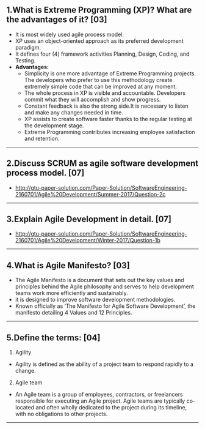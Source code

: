## 1.What is Extreme Programming (XP)? What are the advantages of it? [03]
- It is most widely used agile process model.
- XP uses an object-oriented approach as its preferred development paradigm.
- It defines four (4) framework activities Planning, Design, Coding, and Testing.
- **Advantages:**
  - Simplicity is one more advantage of Extreme Programming projects. The developers who prefer to use this methodology create extremely simple code that can be improved at any moment.
  - The whole process in XP is visible and accountable. Developers commit what they will accomplish and show progress.
  - Constant feedback is also the strong side.It is necessary to listen and make any changes needed in time.
  - XP assists to create software faster thanks to the regular testing at the development stage.
  - Extreme Programming contributes increasing employee satisfaction and retention.
-----------------------------------------------------------------------------
## 2.Discuss SCRUM as agile software development process model. [07]
- http://gtu-paper-solution.com/Paper-Solution/SoftwareEngineering-2160701/Agile%20Development/Summer-2017/Question-2c
-----------------------------------------------------------------------------
## 3.Explain Agile Development in detail. [07]
- http://gtu-paper-solution.com/Paper-Solution/SoftwareEngineering-2160701/Agile%20Development/Winter-2017/Question-1b
-----------------------------------------------------------------------------
## 4.What is Agile Manifesto? [03]
 - The Agile Manifesto is a document that sets out the key values and principles behind the Agile philosophy and serves to help development teams work more efficiently and sustainably.
 - it is designed to improve software development methodologies.
 - Known officially as ‘The Manifesto for Agile Software Development’, the manifesto detailing 4 Values and 12 Principles. 
-----------------------------------------------------------------------------
## 5.Define the terms:  [04]
1) Agility 
  - Agility is defined as the ability of a project team to respond rapidly to a change.
2) Agile team
  - An Agile team is a group of employees, contractors, or freelancers responsible for executing an Agile project. Agile teams are typically co-located and often wholly dedicated to the project during its timeline, with no obligations to other projects.
-----------------------------------------------------------------------------

